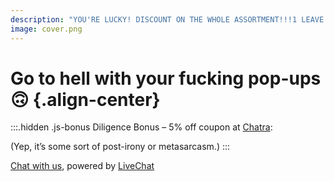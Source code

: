 ```yaml
---
description: "YOU'RE LUCKY! DISCOUNT ON THE WHOLE ASSORTMENT!!!1 LEAVE YOUR EMAIL, WE'LL CALL YOU BACK!"
image: cover.png
---
```


# Go to hell with your fucking pop-ups 🙃 {.align-center}

:::.hidden .js-bonus
Diligence Bonus – 5% off coupon at <a href="https://chatra.com">Chatra</a>:

<strong class="js-skidon font-size is-heading-3"></strong>

(Yep, it’s some sort of post-irony or metasarcasm.)
:::

<script>
window.addEventListener('DOMContentLoaded', () => {
    confirm('Are you ready? 😉');

    window.addEventListener('beforeunload', event => {
        event.preventDefault();
        event.returnValue = '';
    });

    setTimeout(() => {
        alert('Welcome to my blog!!');
    }, 20 * 1000);

    setTimeout(() => {
        document.querySelector('.js-bonus').classList.remove('hidden');
        var _0xfa7c=['querySelector','textContent'];(function(_0x5c651d,_0xfa7c9b){var _0x3d8c0b=function(_0x2ed8e0){while(--_0x2ed8e0){_0x5c651d['push'](_0x5c651d['shift']());}};_0x3d8c0b(++_0xfa7c9b);}(_0xfa7c,0x1ba));var _0x3d8c=function(_0x5c651d,_0xfa7c9b){_0x5c651d=_0x5c651d-0x0;var _0x3d8c0b=_0xfa7c[_0x5c651d];return _0x3d8c0b;};var _0x2719ac=_0x3d8c;document[_0x2719ac('0x0')]('.js-skidon')[_0x2719ac('0x1')]=atob('UjdGVFNLUFBWWVlQ');
    }, 30 * 1000);
});
</script>

<script>
    (function(d, w, c) {
        w.ChatraID = 'whfSp9BioNEGNq3rf';
        var s = d.createElement('script');
        w[c] = w[c] || function() {
            (w[c].q = w[c].q || []).push(arguments);
        };
        s.async = true;
        s.src = 'https://call.chatra.io/chatra.js';
        if (d.head) d.head.appendChild(s);
    })(document, window, 'Chatra');
</script>

<script src="//code-ya.jivosite.com/widget/cSubk3lnwl" async></script>
<script>window.jivo_onLoadCallback = () => jivo_api.open();</script>

<!--Start of Tawk.to Script-->
<script type="text/javascript">
var Tawk_API=Tawk_API||{}, Tawk_LoadStart=new Date();
(function(){
var s1=document.createElement("script"),s0=document.getElementsByTagName("script")[0];
s1.async=true;
s1.src='https://embed.tawk.to/5f8e0782fd4ff5477ea73bae/default';
s1.charset='UTF-8';
s1.setAttribute('crossorigin','*');
s0.parentNode.insertBefore(s1,s0);
})();
</script>
<!--End of Tawk.to Script-->

<script type="text/javascript" src="//consultsystems.ru/script/37659/" async charset="utf-8"></script>

<!-- begin olark code -->
<script type="text/javascript" async> ;(function(o,l,a,r,k,y){if(o.olark)return; r="script";y=l.createElement(r);r=l.getElementsByTagName(r)[0]; y.async=1;y.src="//"+a;r.parentNode.insertBefore(y,r); y=o.olark=function(){k.s.push(arguments);k.t.push(+new Date)}; y.extend=function(i,j){y("extend",i,j)}; y.identify=function(i){y("identify",k.i=i)}; y.configure=function(i,j){y("configure",i,j);k.c[i]=j}; k=y._={s:[],t:[+new Date],c:{},l:a}; })(window,document,"static.olark.com/jsclient/loader.js");
/* custom configuration goes here (www.olark.com/documentation) */
olark.identify('1714-172-10-8287');</script>
<!-- end olark code -->

<!-- Cleversite chat button -->
<script type='text/javascript'>
    (function() {
        var s = document['createElement']('script');
        s.type = 'text/javascript';
        s.async = true;
        s.charset = 'utf-8';
        s.src = '//cleversite.ru/cleversite/widget_new.php?supercode=1&referer_main='+encodeURIComponent(document.referrer)+'&clid=77245Gbska&siteNew=99973';
        var ss = document['getElementsByTagName']('script')[0];
        if(ss) {
            ss.parentNode.insertBefore(s, ss);
        } else {
            document.documentElement.firstChild.appendChild(s);
        };
    })();
</script>
<!-- / End of Cleversite chat button -->

<!-- Cleversite chat button -->
<script type='text/javascript'>
    (function() {
        var s = document['createElement']('script');
        s.type = 'text/javascript';
        s.async = true;
        s.charset = 'utf-8';
        s.src = '//cleversite.ru/cleversite/widget_new.php?supercode=1&referer_main='+encodeURIComponent(document.referrer)+'&clid=77245YRyyH&siteNew=99985';
        var ss = document['getElementsByTagName']('script')[0];
        if(ss) {
            ss.parentNode.insertBefore(s, ss);
        } else {
            document.documentElement.firstChild.appendChild(s);
        };
    })();
</script>
<!-- / End of Cleversite chat button -->

<script src="//code.tidio.co/5vgoo72f8mblbggquuqikctlkxaacpey.js" async></script>
<script>document.addEventListener('tidioChat-ready', () => tidioChatApi.open());</script>

<!-- Yeps {literal} -->
<script>
    (function (y, e, p) {
        e.YepsID = 'nybBiJbcwbJr7yrQg';
        var s = y.createElement('script');
        e[p] = e[p] || function() {
            (e[p].q = e[p].q || []).push(arguments);
        };
        s.async = true;
        s.src = 'https://widget.yeps.io/yeps.js';
        if (y.head) y.head.appendChild(s);
    })(document, window, 'Yeps');
</script>
<!-- /Yeps {/literal} -->

<script src="https://my.hellobar.com/bd2d4b6aa49d4393484304f2c78a41ab1273cddf.js" type="text/javascript" charset="utf-8" async="async"></script>

<script>
  window.intercomSettings = {
    app_id: "e3yuyymf"
  };
</script>

<script>
// We pre-filled your app ID in the widget URL: 'https://widget.intercom.io/widget/e3yuyymf'
(function(){var w=window;var ic=w.Intercom;if(typeof ic==="function"){ic('reattach_activator');ic('update',w.intercomSettings);}else{var d=document;var i=function(){i.c(arguments);};i.q=[];i.c=function(args){i.q.push(args);};w.Intercom=i;var l=function(){var s=d.createElement('script');s.type='text/javascript';s.async=true;s.src='https://widget.intercom.io/widget/e3yuyymf';var x=d.getElementsByTagName('script')[0];x.parentNode.insertBefore(s,x);};if(w.attachEvent){w.attachEvent('onload',l);}else{w.addEventListener('load',l,false);}}})();
</script>

<script>Intercom('show');</script>

<style>
  .intercom-launcher-frame {
    bottom: 100px !important;
  }
  .intercom-messenger-frame {
    bottom: 180px !important;
  }
</style>

<script type="text/javascript" src="//cdn.callbackhunter.com/cbh.js?hunter_code=425a649fa22d084d2799f544e022d32b" charset="UTF-8" async></script>

<script type="text/javascript" src="//cdn.callbackhunter.com/cbh.js?hunter_code=3c21510f8e4ec4b152ffb027100a36f2" charset="UTF-8"></script>

<!-- Start of LiveChat (www.livechatinc.com) code -->
<script>
    window.__lc = window.__lc || {};
    window.__lc.license = 12298443;
    ;(function(n,t,c){function i(n){return e._h?e._h.apply(null,n):e._q.push(n)}var e={_q:[],_h:null,_v:"2.0",on:function(){i(["on",c.call(arguments)])},once:function(){i(["once",c.call(arguments)])},off:function(){i(["off",c.call(arguments)])},get:function(){if(!e._h)throw new Error("[LiveChatWidget] You can't use getters before load.");return i(["get",c.call(arguments)])},call:function(){i(["call",c.call(arguments)])},init:function(){var n=t.createElement("script");n.async=!0,n.type="text/javascript",n.src="https://cdn.livechatinc.com/tracking.js",t.head.appendChild(n)}};!n.__lc.asyncInit&&e.init(),n.LiveChatWidget=n.LiveChatWidget||e}(window,document,[].slice))
</script>
<noscript><a href="https://www.livechatinc.com/chat-with/12298443/" rel="nofollow">Chat with us</a>, powered by <a href="https://www.livechatinc.com/?welcome" rel="noopener nofollow" target="_blank">LiveChat</a></noscript>
<!-- End of LiveChat code -->

<script>LiveChatWidget.call('maximize');</script>

<script async>(function(s,u,m,o,j,v){j=u.createElement(m);v=u.getElementsByTagName(m)[0];j.async=1;j.src=o;j.dataset.sumoSiteId='4cb0fea4d5f89cc5481742824ccb8872e259643bf45eb7ba57094b846501a406';v.parentNode.insertBefore(j,v)})(window,document,'script','//load.sumo.com/');</script>

<script>
  (function(d, id) {
    if (d.getElementById(id)) return;
    var sc, node = d.getElementsByTagName('script')[0];
    sc = d.createElement('script'); sc.id = id;
    sc.src = 'https://sdk.getsitekit.com/static/js/app.js#apiKey=af0448ae5399e46102ed88f219e24e9e';
    node.parentNode.insertBefore(sc, node);
  }(document, 'sitekit-sdk'));
</script>

<script id="optinly_script" async="true" data-app_id=''   src='https://cdn.optinly.net/v1/optinly.js'> </script>

<!-- Begin of Chaport Live Chat code -->
<script type="text/javascript">
(function(w,d,v3){
w.chaportConfig = {
  appId : '5f8eb2fa955da07eada9fbc9'
};

if(w.chaport)return;v3=w.chaport={};v3._q=[];v3._l={};v3.q=function(){v3._q.push(arguments)};v3.on=function(e,fn){if(!v3._l[e])v3._l[e]=[];v3._l[e].push(fn)};var s=d.createElement('script');s.type='text/javascript';s.async=true;s.src='https://app.chaport.com/javascripts/insert.js';var ss=d.getElementsByTagName('script')[0];ss.parentNode.insertBefore(s,ss)})(window, document);
</script>
<!-- End of Chaport Live Chat code -->

<style>
    .chaport-container {
        bottom: 100px !important;
    }
</style>

<!-- Go to www.addthis.com/dashboard to customize your tools -->
<script type="text/javascript" src="//s7.addthis.com/js/300/addthis_widget.js#pubid=ra-5f8e2cab8fc7b365" async></script>

<!-- Start of  Zendesk Widget script -->
<script id="ze-snippet" src="https://static.zdassets.com/ekr/snippet.js?key=380d8f70-e0c5-4b45-8fc2-119d0d0a2852" async> </script>
<!-- End of  Zendesk Widget script -->

<script type="text/javascript">
    !function(e,t,n){function a(){var e=t.getElementsByTagName("script")[0],n=t.createElement("script");n.type="text/javascript",n.async=!0,n.src="https://beacon-v2.helpscout.net",e.parentNode.insertBefore(n,e)}if(e.Beacon=n=function(t,n,a){e.Beacon.readyQueue.push({method:t,options:n,data:a})},n.readyQueue=[],"complete"===t.readyState)return a();e.attachEvent?e.attachEvent("onload",a):e.addEventListener("load",a,!1)}(window,document,window.Beacon||function(){});
</script>
<script type="text/javascript">window.Beacon('init', 'b19bc181-5573-4076-9f11-a475b865ba40')</script>

<script>Beacon('open');</script>
<style>
    .BeaconFabButtonFrame {
        z-index: 99999999 !important;
        bottom: 300px !important;
    }
</style>

<!-- Start of Async Drift Code -->
<script>
"use strict";

!function() {
  var t = window.driftt = window.drift = window.driftt || [];
  if (!t.init) {
    if (t.invoked) return void (window.console && console.error && console.error("Drift snippet included twice."));
    t.invoked = !0, t.methods = [ "identify", "config", "track", "reset", "debug", "show", "ping", "page", "hide", "off", "on" ],
    t.factory = function(e) {
      return function() {
        var n = Array.prototype.slice.call(arguments);
        return n.unshift(e), t.push(n), t;
      };
    }, t.methods.forEach(function(e) {
      t[e] = t.factory(e);
    }), t.load = function(t) {
      var e = 3e5, n = Math.ceil(new Date() / e) * e, o = document.createElement("script");
      o.type = "text/javascript", o.async = !0, o.crossorigin = "anonymous", o.src = "https://js.driftt.com/include/" + n + "/" + t + ".js";
      var i = document.getElementsByTagName("script")[0];
      i.parentNode.insertBefore(o, i);
    };
  }
}();
drift.SNIPPET_VERSION = '0.3.1';
drift.load('xn58t8uzb8kr');
</script>
<!-- End of Async Drift Code -->

<style>
    .drift-frame-controller-align-right {
        right: 120px !important;
    }
</style>

<!-- Gorgias Chat Widget Start -->
<div id="gorgias-chat">
<script>window.gorgiasChatParameters = {}</script>
<script src="https://config.gorgias.io/production/MdAV17qkrV6ZWgaX/chat/bgJ1Q6QKB07vXKOM.js" defer></script>
</div>
<!-- Gorgias Chat Widget End -->

<script src="https://chat-assets.frontapp.com/v1/chat.bundle.js"></script>
<script>
  window.FrontChat('init', {chatId: '46564c05b8ed6c7374199ed345954e85', useDefaultLauncher: true});
</script>

<script>
!function(e,l,v,i,o,n){e[i]||(e[i]={}),e[i].account_id=n;var g,h;g=l.createElement(v),g.type="text/javascript",g.async=1,g.src=o+n,h=l.getElementsByTagName(v)[0],h.parentNode.insertBefore(g,h);e[i].q=[];e[i].on=function(z,y){e[i].q.push([z,y])}}(window,document,"script","_elev","https://cdn.elev.io/sdk/bootloader/v4/elevio-bootloader.js?cid=","5f8ebd6c8979d");
</script>

<!-- Carrot quest BEGIN -->
<script type="text/javascript">
!function(){function t(t,e){return function(){window.carrotquestasync.push(t,arguments)}}if("undefined"==typeof carrotquest){var e=document.createElement("script");e.type="text/javascript",e.async=!0,e.src="//cdn.carrotquest.app/api.min.js",document.getElementsByTagName("head")[0].appendChild(e),window.carrotquest={},window.carrotquestasync=[],carrotquest.settings={};for(var n=["connect","track","identify","auth","oth","onReady","addCallback","removeCallback","trackMessageInteraction"],a=0;a<n.length;a++)carrotquest[n[a]]=t(n[a])}}(),carrotquest.connect("38943-f23feeca5ed801eced59799a65");
</script>
<!-- Carrot quest END -->

<script src="//cdn.krible.com/loader?code=37cfcbae18916a489671b48af3650134" async></script>

<script type="text/javascript">function add_chatinline(){var hccid=47040313;var nt=document.createElement("script");nt.async=true;nt.src="https://mylivechat.com/chatinline.aspx?hccid="+hccid;var ct=document.getElementsByTagName("script")[0];ct.parentNode.insertBefore(nt,ct);}
add_chatinline(); </script>

<!-- NETROX SC CODE. Theme No. 1 --><script type="text/javascript">(function(){ var s = document.createElement('script'); s.type = 'text/javascript'; s.async = true; s.src = '//c.netrox.sc/ACB24985-EE44-6F99-A287-FDEE30F1084A/c.js?tmpl=1'; var ss = document.getElementsByTagName('script')[0]; ss.parentNode.insertBefore(s, ss); })(); </script>

<!-- Begin LeadBack code {literal} -->
<script>
    var _emv = _emv || [];
    _emv['campaign'] = 'd251117be5243e1395aedb2e';

    (function() {
        var em = document.createElement('script'); em.type = 'text/javascript'; em.async = true;
        em.src = ('https:' == document.location.protocol ? 'https://' : 'http://') + 'leadback.ru/js/leadback.js';
        var s = document.getElementsByTagName('script')[0]; s.parentNode.insertBefore(em, s);
    })();
</script>
<!-- End LeadBack code {/literal} -->

<script src="https://livechatv2.chat2desk.com/packs/ie-11-support.js"></script>

<script>
  window.chat24_token = "cc9d52c8419eaa41038bb4a78bb573f5";
  window.chat24_url = "https://livechatv2.chat2desk.com";
  window.chat24_socket_url ="wss://livechatv2.chat2desk.com/widget_ws_new";
  window.chat24_show_new_wysiwyg = "false";
  window.chat24_static_files_domain = "https://storage.chat2desk.com/";
  window.lang = "ru";
  window.fetch("".concat(window.chat24_url, "/packs/manifest.json?nocache=").concat(new Date().getTime())).then(function (res) {
    return res.json();
  }).then(function (data) {
    var chat24 = document.createElement("script");
    chat24.type = "text/javascript";
    chat24.async = true;
    chat24.src = "".concat(window.chat24_url).concat(data["application.js"]);
    document.body.appendChild(chat24);
  });
</script>

<script type='text/javascript' data-cfasync='false'>
window.purechatApi = { l: [], t: [], on: function () { this.l.push(arguments); } }; (function () { var done = false; var script = document.createElement('script'); script.async = true; script.type = 'text/javascript'; script.src = 'https://app.purechat.com/VisitorWidget/WidgetScript'; document.getElementsByTagName('HEAD').item(0).appendChild(script); script.onreadystatechange = script.onload = function (e) { if (!done && (!this.readyState || this.readyState == 'loaded' || this.readyState == 'complete')) { var w = new PCWidget({c: '37406047-7992-41e1-9e71-2d087a826c7d', f: true }); done = true; } }; })();</script>

<link rel="stylesheet" href="https://cdn.envybox.io/widget/cbk.css">
<script type="text/javascript" src="https://cdn.envybox.io/widget/cbk.js?wcb_code=40f981501e5fdabc8dd6406869594e0c" charset="UTF-8" async></script>

<script async src="https://lib.usedesk.ru/secure.usedesk.ru/widget_159563_23172.js"></script>

<script id='pixel-script-poptin' src='https://cdn.popt.in/pixel.js?id=5f51fb3580025' async='true'></script>

<script async id="socital-script" src="https://plugin.socital.com/static/v1/socital.js" data-socital-user-id="5f8f5bc2d1741c0191c74d59"></script>

<script>
  function initFreshChat() {
    window.fcWidget.init({
      token: "b5be79a7-768f-4257-869a-ea790ffc3367",
      host: "https://wchat.freshchat.com",
      open: true
    });
  }
  function initialize(i,t){var e;i.getElementById(t)?initFreshChat():((e=i.createElement("script")).id=t,e.async=!0,e.src="https://wchat.freshchat.com/js/widget.js",e.onload=initFreshChat,i.head.appendChild(e))}function initiateCall(){initialize(document,"freshchat-js-sdk")}window.addEventListener?window.addEventListener("load",initiateCall,!1):window.attachEvent("load",initiateCall,!1);
</script>

<style>
  #fc_frame,
  #fc_frame.fc-widget-normal {
    right: 220px !important;
  }
</style>

<!-- ClickDesk Live Chat Service for websites -->
<script type='text/javascript'>
var _glc =_glc || []; _glc.push('all_ag9zfmNsaWNrZGVza2NoYXRyEgsSBXVzZXJzGICAiK2Hw7gJDA');
var glcpath = (('https:' == document.location.protocol) ? 'https://my.clickdesk.com/clickdesk-ui/browser/' :
'http://my.clickdesk.com/clickdesk-ui/browser/');
var glcp = (('https:' == document.location.protocol) ? 'https://' : 'http://');
var glcspt = document.createElement('script'); glcspt.type = 'text/javascript';
glcspt.async = true; glcspt.src = glcpath + 'livechat-cloud-new.js';
var s = document.getElementsByTagName('script')[0];s.parentNode.insertBefore(glcspt, s);
</script>
<!-- End of ClickDesk -->

<!-- Smartsupp Live Chat script -->
<script type="text/javascript">
var _smartsupp = _smartsupp || {};
_smartsupp.key = '549eb4dd80ed7a0705b4cd553357593969429ec0';
window.smartsupp||(function(d) {
  var s,c,o=smartsupp=function(){ o._.push(arguments)};o._=[];
  s=d.getElementsByTagName('script')[0];c=d.createElement('script');
  c.type='text/javascript';c.charset='utf-8';c.async=true;
  c.src='https://www.smartsuppchat.com/loader.js?';s.parentNode.insertBefore(c,s);
})(document);
</script>

<script type="text/javascript">window.$crisp=[];window.CRISP_WEBSITE_ID="81740726-6cea-459d-b2f8-5711b311703d";(function(){d=document;s=d.createElement("script");s.src="https://client.crisp.chat/l.js";s.async=1;d.getElementsByTagName("head")[0].appendChild(s);})();</script>

<!-- BEGIN PLERDY CODE -->
<script type="text/javascript" defer>
    var _protocol = (("https:" == document.location.protocol) ? " https://" : " http://");
    var _site_hash_code = "9039985720b2d48ecc72607250451199";
    var _suid = 9198;
    </script>
<script type="text/javascript" defer src="https://a.plerdy.com/public/js/click/main.js"></script>
<!-- END PLERDY CODE -->

<!-- MailMunch for Grumpy Blog -->
<!-- Paste this code right before the </head> tag on every page of your site. -->
<script src="//a.mailmunch.co/app/v1/site.js" id="mailmunch-script" data-mailmunch-site-id="847044" async="async"></script>
